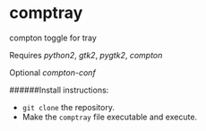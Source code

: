 # comptray
compton toggle for tray

Requires *python2*, *gtk2*, *pygtk2*, *compton*

Optional *compton-conf*

######Install instructions:

- `git clone` the repository.
- Make the `comptray` file executable and execute.
